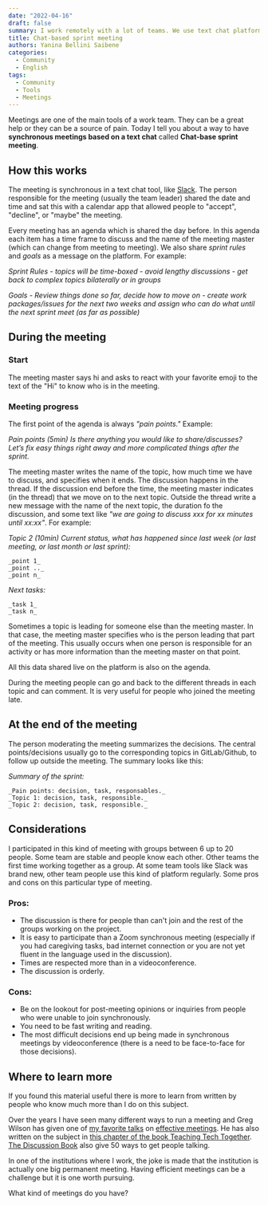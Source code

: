 ```yaml
---
date: "2022-04-16"
draft: false
summary: I work remotely with a lot of teams. We use text chat platforms where we have meetings. Here I explain a way to run a Slack meeting based on text chat.
title: Chat-based sprint meeting
authors: Yanina Bellini Saibene
categories:
  - Community
  - English
tags: 
  - Community
  - Tools
  - Meetings
---
```


Meetings are one of the main tools of a work team.  They can be a great help or they can be a source of pain.  Today I tell you about a way to have __synchronous meetings based on a text chat__ called __Chat-base sprint meeting__.

## How this works

The meeting is synchronous in a text chat tool, like [Slack](slack.com/). The person responsible for the meeting (usually the team leader) shared the date and time and sat this with a calendar app that allowed people to "accept", "decline", or "maybe" the meeting.  

Every meeting has an agenda which is shared the day before.  In this agenda each item has a time frame to discuss and the name of the meeting master (which can change from meeting to meeting). We also share _sprint rules_ and _goals_ as a message on the platform. For example:

_Sprint Rules_
_- topics will be time-boxed_
_- avoid lengthy discussions_
_- get back to complex topics bilaterally or in groups_

_Goals_
_- Review things done so far, decide how to move on_
_- create work packages/issues for the next two weeks and assign who can do what until the next sprint meet (as far as possible)_

## During the meeting

### Start

The meeting master says hi and asks to react with your favorite emoji to the text of the "Hi" to know who is in the meeting.

### Meeting progress

The first point of the agenda is always _"pain points."_  Example:

_Pain points (5min)_
_Is there anything you would like to share/discusses? Let’s fix easy things right away and more complicated things after the sprint._

The meeting master writes the name of the topic, how much time we have to discuss, and specifies when it ends.  The discussion happens in the thread.  If the discussion end before the time, the meeting master indicates (in the thread) that we move on to the next topic.  Outside the thread write a new message with the name of the next topic, the duration fo the discussion, and some text like _"we are going to discuss xxx for xx minutes until xx:xx"_. For example:

_Topic 2 (10min)_
_Current status, what has happened since last week (or last meeting, or last month or last sprint):_ 

    _point 1_
    _point .._
    _point n_

_Next tasks:_

    _task 1_
    _task n_

Sometimes a topic is leading for someone else than the meeting master. In that case, the meeting master specifies who is the person leading that part of the meeting. This usually occurs when one person is responsible for an activity or has more information than the meeting master on that point.

All this data shared live on the platform is also on the agenda.

During the meeting people can go and back to the different threads in each topic and can comment. It is very useful for people who joined the meeting late.

## At the end of the meeting

The person moderating the meeting summarizes the decisions.  The central points/decisions usually go to the corresponding topics in GitLab/Github, to follow up outside the meeting. The summary looks like this:

_Summary of the sprint:_

    _Pain points: decision, task, responsables._
    _Topic 1: decision, task, responsible._
    _Topic 2: decision, task, responsible._

## Considerations

I participated in this kind of meeting with groups between 6 up to 20 people.  Some team are stable and people know each other.  Other teams the first time working together as a group.  At some team tools like Slack was brand new, other team people use this kind of platform regularly. Some pros and cons on this particular type of meeting. 

### Pros:
- The discussion is there for people than can't join and the rest of the groups working on the project.
- It is easy to participate than a Zoom synchronous meeting (especially if you had caregiving tasks, bad internet connection or you are not yet fluent in the language used in the discussion).
- Times are respected more than in a videoconference.
- The discussion is orderly.

### Cons:
- Be on the lookout for post-meeting opinions or inquiries from people who were unable to join synchronously.
- You need to be fast writing and reading.
- The most difficult decisions end up being made in synchronous meetings by videoconference (there is a need to be face-to-face for those decisions).


## Where to learn more

If you found this material useful there is more to learn from written by people who know much more than I do on this subject.

Over the years I have seen many different ways to run a meeting and Greg Wilson has given one of [my favorite talks](https://www.youtube.com/watch?v=5f3-q9SzkeE) on [effective meetings](https://docs.google.com/presentation/d/1HSdgVQjq0d3UYh-aA4uWHXxYYpySn_xXwfn_M4Ms8Ts/edit#slide=id.p).  He has also written on the subject in [this chapter of the book Teaching Tech Together](https://teachtogether.tech/en/index.html#s:meetings).  [The Discussion Book](https://www.wiley.com/en-us/The+Discussion+Book%3A+50+Great+Ways+to+Get+People+Talking-p-9781119049715) also give 50 ways to get people talking.

In one of the institutions where I work, the joke is made that the institution is actually one big permanent meeting. Having efficient meetings can be a challenge but it is one worth pursuing. 

What kind of meetings do you have?
